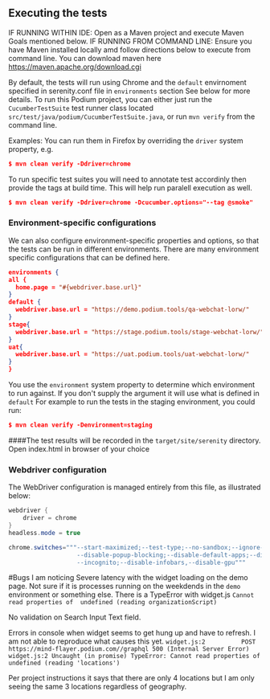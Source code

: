 
## Executing the tests
IF RUNNING WITHIN IDE:   Open as a Maven project and execute Maven Goals mentioned below.
IF RUNNING FROM COMMAND LINE:  Ensure you have Maven installed locally amd follow directions below to execute from command line.  You can download maven here https://maven.apache.org/download.cgi

By default, the tests will run using Chrome and the `default` envirnoment specified in serenity.conf file in `environments` section  See below for more details.
To run this Podium project, you can either just run the `CucumberTestSuite` test runner class located `src/test/java/podium/CucumberTestSuite.java`, or run 
`mvn verify` from the command line.

Examples:
You can run them in Firefox by overriding the `driver` system property, e.g.
```json
$ mvn clean verify -Ddriver=chrome
```

To run specific test suites you will need to annotate test accordinly then provide the tags at build time.  This will help run paralell execution as well.
```json
$ mvn clean verify -Ddriver=chrome -Dcucumber.options="--tag @smoke"
```

### Environment-specific configurations
We can also configure environment-specific properties and options, so that the tests can be run in different environments.  There are many environment specific configurations that can be defined here. 
```json
environments {
all {
  home.page = "#{webdriver.base.url}"
}
default {
  webdriver.base.url = "https://demo.podium.tools/qa-webchat-lorw/"
}
stage{
  webdriver.base.url = "https://stage.podium.tools/stage-webchat-lorw/"
}
uat{
  webdriver.base.url = "https://uat.podium.tools/uat-webchat-lorw/"
}
}
```

You use the `environment` system property to determine which environment to run against.  If you don't supply the argument it will use what is defined in `default` For example to run the tests in the staging environment, you could run:
```json
$ mvn clean verify -Denvironment=staging
```

####The test results will be recorded in the `target/site/serenity` directory.  Open index.html in browser of your choice

### Webdriver configuration
The WebDriver configuration is managed entirely from this file, as illustrated below:
```java
webdriver {
    driver = chrome
}
headless.mode = true

chrome.switches="""--start-maximized;--test-type;--no-sandbox;--ignore-certificate-errors;
                   --disable-popup-blocking;--disable-default-apps;--disable-extensions-file-access-check;
                   --incognito;--disable-infobars,--disable-gpu"""

```

#Bugs I am noticing
Severe latency with the widget loading on the demo page.  Not sure if it is processes running on the weekdends
in the `demo` environment or something else.  There is a TypeError with widget.js `Cannot read properties of 
undefined (reading organizationScript)`

No validation on Search Input Text field.  

Errors in console when widget seems to get hung up and have to refresh.  I am not able to reproduce what causes this yet.
`widget.js:2          POST https://mind-flayer.podium.com//graphql 500 (Internal Server Error)`
`widget.js:2 Uncaught (in promise) TypeError: Cannot read properties of undefined (reading 'locations')`

Per project instructions it says that there are only 4 locations but I am only seeing the same 3 locations regardless of geography.



